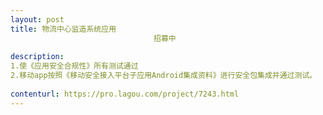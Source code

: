 ```yaml
---                
layout: post       
title: 物流中心监造系统应用
                                招募中
           
description: 
1.使《应用安全合规性》所有测试通过
2.移动app按照《移动安全接入平台子应用Android集成资料》进行安全包集成并通过测试。
     
contenturl: https://pro.lagou.com/project/7243.html      
---                 
```

